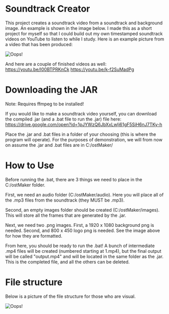 # Soundtrack Creator

This project creates a soundtrack video from a soundtrack and background image. An example is shown in the image below. I made this as a short project for myself so that I could build out my own timestamped soundtrack videos on YouTube to listen to while I study. Here is an example picture from a video that has been produced:

![Oops!](https://i.imgur.com/ErcJHmR.png)

And here are a couple of finished videos as well: https://youtu.be/I00BTPRKnCk https://youtu.be/k-f2SuMadPg

# Downloading the JAR

Note: Requires ffmpeg to be installed!

If you would like to make a soundtrack video yourself, you can download the compiled .jar (and a .bat file to run the .jar) file here: https://drive.google.com/open?id=1pJYWzQ6JbXxLwIj61gF5SiH6nJ7TKy-h

Place the .jar and .bat files in a folder of your choosing (this is where the program will operate). For the purposes of demonstration, we will from now on assume the .jar and .bat files are in C:/ostMaker/

# How to Use

Before running the .bat, there are 3 things we need to place in the C:/ostMaker folder. 

First, we need an audio folder (C:/ostMaker/audio). Here you will place all of the .mp3 files from the soundtrack (they MUST be .mp3).

Second, an empty images folder should be created (C:/ostMaker/images). This will store all the frames that are generated by the .jar.

Next, we need two .png images. First, a 1920 x 1080 background png is needed. Second, and 800 x 450 logo png is needed. See the image above for how they are formatted.

From here, you should be ready to run the .bat! A bunch of intermediate .mp4 files will be created (numbered starting at 1.mp4), but the final output will be called "output.mp4" and will be located in the same folder as the .jar. This is the completed file, and all the others can be deleted.

# File structure

Below is a picture of the file structure for those who are visual.

![Oops!](https://i.imgur.com/V245vjd.png)
